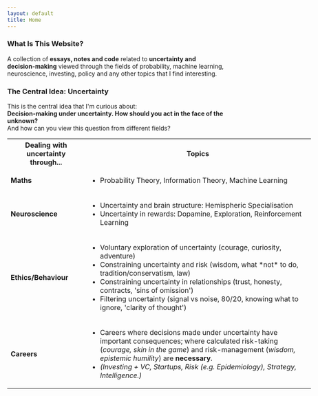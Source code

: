 ```yaml
---
layout: default
title: Home
---
```


### What Is This Website?
A collection of **essays, notes and code** related to **uncertainty and decision-making** viewed through the fields of probability, machine learning, neuroscience, investing, policy and any other topics that I find interesting.

### The Central Idea: Uncertainty
This is the central idea that I'm curious about:<br>
**Decision-making under uncertainty. How should you act in the face of the unknown?** <br>
And how can you view this question from different fields?


<table style="width:140%">
  <tr>
    <th> <b>Dealing with uncertainty through...</b> </th>
    <th> <b>Topics</b> </th>
  </tr>
  <tr>
    <td><b>Maths</b></td>
    <td>
      <ul>
        <li>Probability Theory, Information Theory, Machine Learning</li>
      </ul>
    </td>
  </tr>
  <tr>
    <td><b>Neuroscience</b></td>
    <td>
      <ul>
        <li>Uncertainty and brain structure: Hemispheric Specialisation</li>
        <li>Uncertainty in rewards: Dopamine, Exploration, Reinforcement Learning</li>
      </ul>
    </td>
  </tr>
  <tr>
    <td><b>Ethics/Behaviour</b></td>
    <td>
      <ul>
        <li>Voluntary exploration of uncertainty (courage, curiosity, adventure)</li>
        <li>Constraining uncertainty and risk (wisdom, what *not* to do, tradition/conservatism, law)</li>
        <li>Constraining uncertainty in relationships (trust, honesty, contracts, 'sins of omission')</li>
        <li>Filtering uncertainty (signal vs noise, 80/20, knowing what to ignore, 'clarity of thought')
      </ul>
    </td>
  </tr>
  <tr>
    <td><b>Careers</b></td>
    <td>
      <ul>
        <li>Careers where decisions made under uncertainty have important consequences; where calculated risk-taking (<i>courage, skin in the game</i>) and risk-management (<i>wisdom, epistemic humility</i>) are <b>necessary</b>.</li>
        <li><i>(Investing + VC, Startups, Risk (e.g. Epidemiology), Strategy, Intelligence.)</i></li>
      </ul>
    </td>
  </tr>
  </table>
